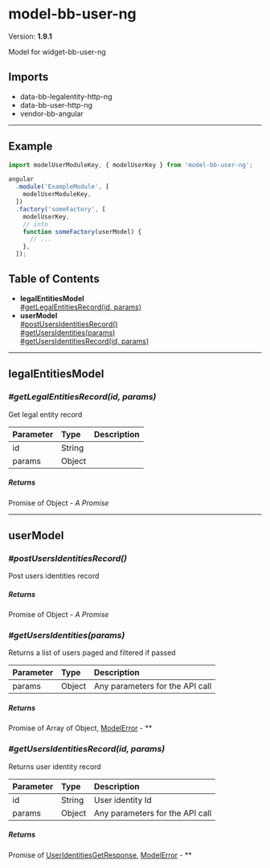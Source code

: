 # model-bb-user-ng


Version: **1.9.1**

Model for widget-bb-user-ng

## Imports

* data-bb-legalentity-http-ng
* data-bb-user-http-ng
* vendor-bb-angular

---

## Example

```javascript
import modelUserModuleKey, { modelUserKey } from 'model-bb-user-ng';

angular
  .module('ExampleModule', [
    modelUserModuleKey,
  ])
  .factory('someFactory', [
    modelUserKey,
    // into
    function someFactory(userModel) {
      // ...
    },
  ]);
```

## Table of Contents
- **legalEntitiesModel**<br/>    <a href="#legalEntitiesModel_getLegalEntitiesRecord">#getLegalEntitiesRecord(id, params)</a><br/>
- **userModel**<br/>    <a href="#userModel_postUsersIdentitiesRecord">#postUsersIdentitiesRecord()</a><br/>    <a href="#userModel_getUsersIdentities">#getUsersIdentities(params)</a><br/>    <a href="#userModel_getUsersIdentitiesRecord">#getUsersIdentitiesRecord(id, params)</a><br/>

---

## legalEntitiesModel


### <a name="legalEntitiesModel_getLegalEntitiesRecord"></a>*#getLegalEntitiesRecord(id, params)*

Get legal entity record

| Parameter | Type | Description |
| :-- | :-- | :-- |
| id | String |  |
| params | Object |  |

##### Returns

Promise of Object - *A Promise*

---

## userModel


### <a name="userModel_postUsersIdentitiesRecord"></a>*#postUsersIdentitiesRecord()*

Post users identities record

##### Returns

Promise of Object - *A Promise*

### <a name="userModel_getUsersIdentities"></a>*#getUsersIdentities(params)*

Returns a list of users paged and filtered if passed

| Parameter | Type | Description |
| :-- | :-- | :-- |
| params | Object | Any parameters for the API call |

##### Returns

Promise of Array of Object, [ModelError](lib-bb-model-errors.html#ModelError) - **

### <a name="userModel_getUsersIdentitiesRecord"></a>*#getUsersIdentitiesRecord(id, params)*

Returns user identity record

| Parameter | Type | Description |
| :-- | :-- | :-- |
| id | String | User identity Id |
| params | Object | Any parameters for the API call |

##### Returns

Promise of [UserIdentitiesGetResponse](data-bb-user-http-ng.html#UserIdentitiesGetResponse), [ModelError](lib-bb-model-errors.html#ModelError) - **

